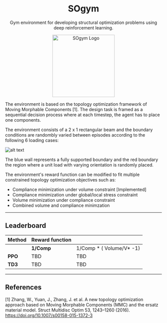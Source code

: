 <h1 align="center">SOgym</h1>
<p align="center">
  Gym environment for developing structural optimization problems using deep reinforcement learning.
</p>
<p align="center">
  <img src="https://raw.githubusercontent.com/ThomasRochefortB/sogym_v2/alternative/docs/SOGYM_LOGO.png?token=GHSAT0AAAAAACRL6NQKA4ESORH7WSD22RDGZRHZR2A" alt="SOgym Logo" width="200"/>
</p>

The environment is based on the topology optimization framework of Moving Morphable Components [1]. The design task is framed as a sequential decision process where at each timestep, the agent has to place one components.

The environment consists of a 2 x 1 rectangular beam and the boundary conditions are randombly varied between episodes according to the following 6 loading cases:

![alt text](https://github.com/ThomasRochefortB/so_gym/blob/main/docs/boundary_conditions.png?raw=true)

The blue wall represents a fully supported boundary and the red boundary the region where a unit load with varying orientation is randomly placed.

The environment's reward function can be modified to fit multiple constrained topology optimization objectives such as:

* Compliance minimization under volume constraint [Implemented]
* Compliance minimization under global/local stress constraint
* Volume minimization under compliance constraint
* Combined volume and compliance minimzation



---
## Leaderboard
| **Method** | **Reward function** |                              |
|------------|---------------------|------------------------------|
|            |      **1/Comp**     | 1/Comp * ( Volume/V* -1) |
|   **PPO**  |         TBD         |              TBD             |
|   **TD3**  |         TBD         |              TBD             |


---
## References
[1] Zhang, W., Yuan, J., Zhang, J. et al. A new topology optimization approach based on Moving Morphable Components (MMC) and the ersatz material model. Struct Multidisc Optim 53, 1243–1260 (2016). https://doi.org/10.1007/s00158-015-1372-3
